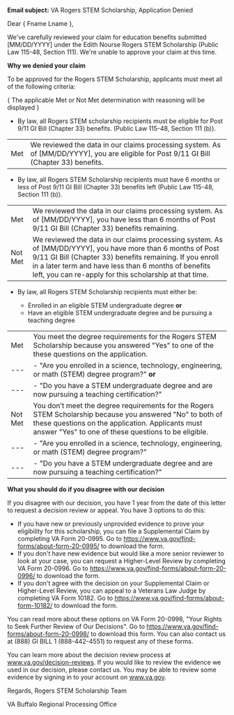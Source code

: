 **Email subject:** VA Rogers STEM Scholarship, Application Denied

Dear { Fname Lname },

We've carefully reviewed your claim for education benefits submitted [MM/DD/YYYY] under the Edith Nourse Rogers STEM Scholarship (Public Law 115-48, Section 111). We're unable to approve your claim at this time.

**Why we denied your claim**

To be approved for the Rogers STEM Scholarship, applicants must meet all of the following criteria:

{ The applicable Met or Not Met determination with reasoning will be displayed }


- By law, all Rogers STEM scholarship recipients must be eligible for Post 9/11 GI Bill (Chapter 33) benefits. (Public Law 115-48, Section 111 (b)).

|  |  |
| --- | --- |
| Met |We reviewed the data in our claims processing system. As of [MM/DD/YYYY], you are eligible for Post 9/11 GI Bill (Chapter 33) benefits. |

- By law, all Rogers STEM Scholarship recipients must have 6 months or less of Post 9/11 GI Bill (Chapter 33) benefits left (Public Law 115-48, Section 111 (b)).

|  |  |
| --- | --- |
| Met |We reviewed the data in our claims processing system. As of [MM/DD/YYYY], you have less than 6 months of Post 9/11 GI Bill (Chapter 33) benefits remaining. |
| Not Met | We reviewed the data in our claims processing system.  As of [MM/DD/YYYY], you have more than 6 months of Post 9/11 GI Bill (Chapter 33) benefits remaining. If you enroll in a later term and have less than 6 months of benefits left, you can re-apply for this scholarship at that time. |



- By law, all Rogers STEM Scholarship recipients must either be:

   - Enrolled in an eligible STEM undergraduate degree **or**
   - Have an eligible STEM undergraduate degree and be pursuing a teaching degree
 
|  |  |
| --- | --- |
| Met |  You meet the degree requirements for the Rogers STEM Scholarship because you answered "Yes" to one of the these questions on the application. |
| --- |  - "Are you enrolled in a science, technology, engineering, or math (STEM) degree program?" **or**|                 
| --- |  - "Do you have a STEM undergraduate degree and are now pursuing a teaching certification?" |
| Not Met | You don’t meet the degree requirements for the Rogers STEM Scholarship because you answered "No" to both of these questions on the application. Applicants must answer "Yes" to one of these questions to be eligible. |
| --- |  - "Are you enrolled in a science, technology, engineering, or math (STEM) degree program?" |                  
| --- |  - "Do you have a STEM undergraduate degree and are now pursuing a teaching certification?" |
                   
       
**What you should do if you disagree with our decision**

If you disagree with our decision, you have 1 year from the date of this letter to request a decision review or appeal.  You have 3 options to do this:

- If you have new or previously unprovided evidence to prove your eligibility for this scholarship, you can file a Supplemental Claim by completing VA Form 20-0995. Go to https://www.va.gov/find-forms/about-form-20-0995/ to download the form.
- If you don't have new evidence but would like a more senior reviewer to look at your case, you can request a Higher-Level Review by completing VA Form 20-0996. Go to https://www.va.gov/find-forms/about-form-20-0996/ to download the form.
- If you don't agree with the decision on your Supplemental Claim or Higher-Level Review, you can appeal to a Veterans Law Judge by completing VA Form 10182. Go to https://www.va.gov/find-forms/about-form-10182/ to download the form.

You can read more about these options on VA Form 20-0998, "Your Rights to Seek Further Review of Our Decisions". Go to https://www.va.gov/find-forms/about-form-20-0998/ to download this form.  You can also contact us at (888) GI BILL 1 (888-442-4551) to request any of these forms.

You can learn more about the decision review process at www.va.gov/decision-reviews.  If you would like to review the evidence we used in our decision, please contact us.  You may be able to review some evidence by signing in to your account on www.va.gov.

Regards,
Rogers STEM Scholarship Team

VA Buffalo Regional Processing Office

